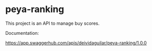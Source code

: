 peya-ranking
============

This project is an API to manage buy scores.

Documentation:

https://app.swaggerhub.com/apis/deividaguilar/peya-ranking/1.0.0

